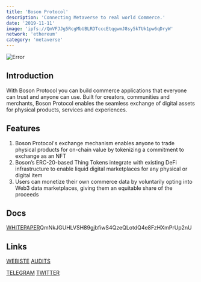 ```yaml
---
title: 'Boson Protocol'
description: 'Connecting Metaverse to real world Commerce.'
date: '2019-11-11'
image: 'ipfs://QmVFJJg5RcgMbUBLRDTcccEtqgwmJ8sy5kTUk1pw6qDryW'
network: 'ethereum'
category: 'metaverse'
---
```


![Error](ipfs://QmX1N7bCmJ3FHSeFDdNfX3o5YGrPu824hfvWEQSQ84ZgSA)

## Introduction
With Boson Protocol you can build commerce applications that everyone can trust and anyone can use. Built for creators, communities and merchants, Boson Protocol enables the seamless exchange of digital assets for physical products, services and experiences.

## Features
1. Boson Protocol's exchange mechanism enables anyone to trade physical products for on-chain value by tokenizing a commitment to exchange as an NFT
2. Boson’s ERC-20-based Thing Tokens integrate with existing DeFi infrastructure to enable liquid digital marketplaces for any physical or digital item
3. Users can monetize their own commerce data by voluntarily opting into Web3 data marketplaces, giving them an equitable share of the proceeds

## Docs

[WHITEPAPER]()QmNkJGUHLVSH89gjbfiwS4QzeQLotdQ4e8FzHXmPrUp2nU

## Links

[WEBISTE](http://bosonprotocol.io/)
[AUDITS](https://www.certik.com/projects/bosonprotocol)

[TELEGRAM](https://t.me/bosonprotocol)
[TWITTER](https://twitter.com/BosonProtocol)